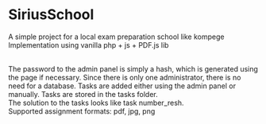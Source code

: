 # SiriusSchool
 
A simple project for a local exam preparation school like kompege<br>
Implementation using vanilla php + js + PDF.js lib<br><br>

The password to the admin panel is simply a hash, which is generated using the page if necessary. Since there is only one administrator, there is no need for a database.
Tasks are added either using the admin panel or manually. Tasks are stored in the tasks folder.<br>
The solution to the tasks looks like task number_resh.<br>
Supported assignment formats: pdf, jpg, png
